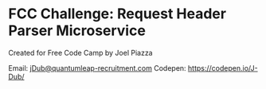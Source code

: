 FCC Challenge: Request Header Parser Microservice
=================================================

Created for Free Code Camp by Joel Piazza

Email: jDub@quantumleap-recruitment.com
Codepen: https://codepen.io/J-Dub/